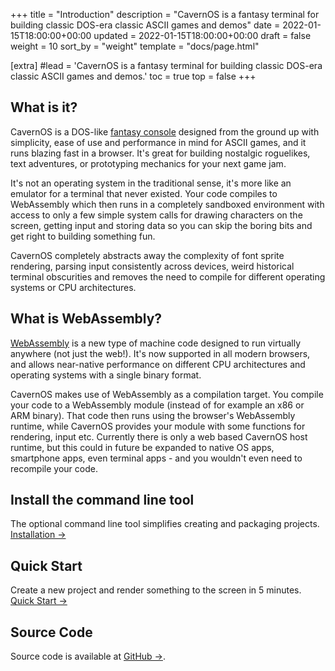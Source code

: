 +++
title = "Introduction"
description = "CavernOS is a fantasy terminal for building classic DOS-era classic ASCII games and demos"
date = 2022-01-15T18:00:00+00:00
updated = 2022-01-15T18:00:00+00:00
draft = false
weight = 10
sort_by = "weight"
template = "docs/page.html"

[extra]
#lead = 'CavernOS is a fantasy terminal for building classic DOS-era classic ASCII games and demos.'
toc = true
top = false
+++

## What is it?

CavernOS is a DOS-like [fantasy console](https://en.wikipedia.org/wiki/Fantasy_video_game_console) designed from the ground up with simplicity, ease of use and performance in mind for 
ASCII games, and it runs blazing fast in a browser. It's great for building nostalgic roguelikes, text adventures, or prototyping mechanics
for your next game jam.

It's not an operating system in the traditional sense, it's more like an emulator for a terminal that never existed. Your
code compiles to WebAssembly which then runs in a completely sandboxed environment with access to only a few simple system calls for drawing
characters on the screen, getting input and storing data so you can skip the boring bits and get right to building something
fun.

CavernOS completely abstracts away the complexity of font sprite rendering, parsing input consistently across devices, weird historical
terminal obscurities and removes the need to compile for different operating systems or CPU architectures.

## What is WebAssembly?

[WebAssembly](https://webassembly.org/) is a new type of machine code designed to run virtually anywhere (not just the web!).
It's now supported in all modern browsers, and allows near-native performance on different CPU architectures
and operating systems with a single binary format.

CavernOS makes use of WebAssembly as a compilation target. You compile your code to a WebAssembly module (instead of for example an x86
or ARM binary). That code then runs using the browser's WebAssembly runtime, while CavernOS provides your module with some functions for
rendering, input etc. Currently there is only a web based CavernOS host runtime, but this could in future be expanded to native OS apps,
smartphone apps, even terminal apps - and you wouldn't even need to recompile your code.

## Install the command line tool

The optional command line tool simplifies creating and packaging projects. [Installation →](@/docs/getting-started/installation.md)

## Quick Start

Create a new project and render something to the screen in 5 minutes. [Quick Start →](@/docs/getting-started/quick-start.md)

## Source Code

Source code is available at [GitHub →](https://github.com/jordwest/cavernos).
